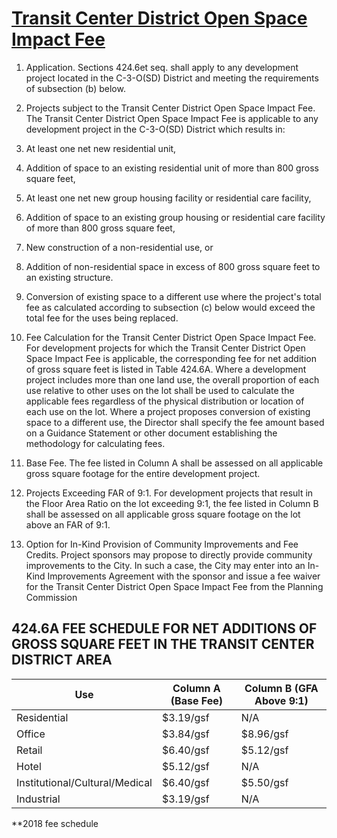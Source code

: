 # [Transit Center District Open Space Impact Fee](http://library.amlegal.com/nxt/gateway.dll/California/planning/article4developmentimpactfeesandprojectr?f=templates$fn=default.htm$3.0$vid=amlegal:sanfrancisco_ca$anc=JD_424.6)

1. Application. Sections 424.6et seq. shall apply to any development project located in the C-3-O(SD) District and meeting the requirements of subsection (b) below.
2. Projects subject to the Transit Center District Open Space Impact Fee. The Transit Center District Open Space Impact Fee is applicable to any development project in the C-3-O(SD) District which results in:

  1. At least one net new residential unit,
  2. Addition of space to an existing residential unit of more than 800 gross square feet,
  3. At least one net new group housing facility or residential care facility,
  4. Addition of space to an existing group housing or residential care facility of more than 800 gross square feet,
  5. New construction of a non-residential use, or
  6. Addition of non-residential space in excess of 800 gross square feet to an existing structure.
  7. Conversion of existing space to a different use where the project's total fee as calculated according to subsection (c) below would exceed the total fee for the uses being replaced.

3. Fee Calculation for the Transit Center District Open Space Impact Fee. For development projects for which the Transit Center District Open Space Impact Fee is applicable, the corresponding fee for net addition of gross square feet is listed in Table 424.6A. Where a development project includes more than one land use, the overall proportion of each use relative to other uses on the lot shall be used to calculate the applicable fees regardless of the physical distribution or location of each use on the lot. Where a project proposes conversion of existing space to a different use, the Director shall specify the fee amount based on a Guidance Statement or other document establishing the methodology for calculating fees.

  1. Base Fee. The fee listed in Column A shall be assessed on all applicable gross square footage for the entire development project.
  2. Projects Exceeding FAR of 9:1\. For development projects that result in the Floor Area Ratio on the lot exceeding 9:1, the fee listed in Column B shall be assessed on all applicable gross square footage on the lot above an FAR of 9:1.

4. Option for In-Kind Provision of Community Improvements and Fee Credits. Project sponsors may propose to directly provide community improvements to the City. In such a case, the City may enter into an In-Kind Improvements Agreement with the sponsor and issue a fee waiver for the Transit Center District Open Space Impact Fee from the Planning Commission

## 424.6A FEE SCHEDULE FOR NET ADDITIONS OF GROSS SQUARE FEET IN THE TRANSIT CENTER DISTRICT AREA

Use                            | Column A (Base Fee) | Column B (GFA Above 9:1)
------------------------------ | ------------------- | ------------------------
Residential                    | $3.19/gsf           | N/A
Office                         | $3.84/gsf           | $8.96/gsf
Retail                         | $6.40/gsf           | $5.12/gsf
Hotel                          | $5.12/gsf           | N/A
Institutional/Cultural/Medical | $6.40/gsf           | $5.50/gsf
Industrial                     | $3.19/gsf           | N/A

**2018 fee schedule
